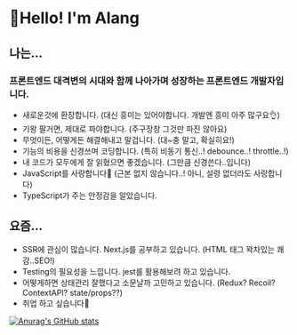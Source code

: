 # 🤠Hello! I'm Alang

## 나는...

### 프론트엔드 대격변의 시대와 함께 나아가며 성장하는 프론트엔드 개발자입니다.
- 새로운것에 환장합니다. (대신 흥미는 있어야합니다. 개발엔 흥미 아주 많구요👌)
- 기왕 팔거면, 제대로 파야합니다. (주구장창 그것만 파진 않아요)
- 무엇이든, 어떻게든 해결해내고 말겁니다. (대~충 말고, 확실히요!)
- 기능의 비용을 신경쓰며 코딩합니다. (특히 비동기 통신..! debounce..! throttle..!)
- 내 코드가 모두에게 잘 읽혔으면 좋겠습니다. (그만큼 신경쓴다..입니다)
- JavaScript를 사랑합니다💛 (근본 없지 않습니다..! 아니, 설령 없더라도 사랑합니다)
- TypeScript가 주는 안정감을 알았습니다.

## 요즘...
- SSR에 관심이 많습니다. Next.js를 공부하고 있습니다. (HTML 태그 꽉차있는 쾌감..SEO!)
- Testing의 필요성을 느낍니다. jest를 활용해보려 하고 있습니다.
- 어떻게하면 상태관리 잘했다고 소문날까 고민하고 있습니다. (Redux? Recoil? ContextAPI? state/props??)
- 취업 하고 싶습니다🥲

[![Anurag's GitHub stats](https://github-readme-stats.vercel.app/api?username=AlangGY)](https://github.com/anuraghazra/github-readme-stats)
